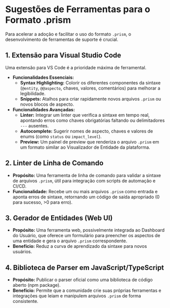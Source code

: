 # Sugestões de Ferramentas para o Formato .prism

Para acelerar a adoção e facilitar o uso do formato `.prism`, o desenvolvimento de ferramentas de suporte é crucial.

## 1. Extensão para Visual Studio Code

Uma extensão para VS Code é a prioridade máxima de ferramental.

*   **Funcionalidades Essenciais:**
    *   **Syntax Highlighting:** Colorir os diferentes componentes da sintaxe (`@entity`, `@@aspecto`, chaves, valores, comentários) para melhorar a legibilidade.
    *   **Snippets:** Atalhos para criar rapidamente novos arquivos `.prism` ou novos blocos de aspecto.
*   **Funcionalidades Avançadas:**
    *   **Linter:** Integrar um linter que verifica a sintaxe em tempo real, apontando erros como chaves obrigatórias faltando ou delimitadores `---` ausentes.
    *   **Autocomplete:** Sugerir nomes de aspecto, chaves e valores de enums (como `status` ou `impact_level`).
    *   **Preview:** Um painel de preview que renderiza o arquivo `.prism` em um formato similar ao Visualizador de Entidade da plataforma.

## 2. Linter de Linha de Comando

*   **Propósito:** Uma ferramenta de linha de comando para validar a sintaxe de arquivos `.prism`, útil para integração com scripts de automação e CI/CD.
*   **Funcionalidade:** Recebe um ou mais arquivos `.prism` como entrada e aponta erros de sintaxe, retornando um código de saída apropriado (0 para sucesso, >0 para erro).

## 3. Gerador de Entidades (Web UI)

*   **Propósito:** Uma ferramenta web, possivelmente integrada ao Dashboard do Usuário, que oferece um formulário para preencher os aspectos de uma entidade e gera o arquivo `.prism` correspondente.
*   **Benefício:** Reduz a curva de aprendizado da sintaxe para novos usuários.

## 4. Biblioteca de Parser em JavaScript/TypeScript

*   **Propósito:** Publicar o parser oficial como uma biblioteca de código aberto (npm package).
*   **Benefício:** Permite que a comunidade crie suas próprias ferramentas e integrações que leiam e manipulem arquivos `.prism` de forma consistente.
